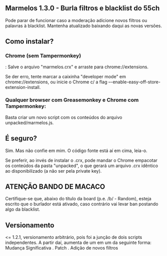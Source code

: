 ## Marmelos 1.3.0 - Burla filtros e blacklist do 55ch

Pode parar de funcionar caso a moderação adicione novos filtros ou palavras 
à blacklist. Mantenha atualizado baixando daqui as novas versões.

## Como instalar?

### Chrome (sem Tampermonkey)
:
Salve o arquivo "marmelos.crx" e arraste para chrome://extensions.

Se der erro, tente marcar a caixinha "developer mode" em chrome://extensions, 
ou inicie o Chrome c/ a flag –-enable-easy-off-store-extension-install.

### Qualquer browser com Greasemonkey e Chrome com Tampermonkey:

Basta criar um novo script com os conteúdos do arquivo unpacked/marmelos.js.

## É seguro?
Sim. Mas não confie em mim. O código fonte está aí em cima, leia-o.

Se preferir, ao invés de instalar o .crx, pode mandar o Chrome empacotar os 
conteúdos da pasta "unpacked", o que gerará um arquivo .crx idêntico ao 
disponibilizado (a não ser pela private key).

## ATENÇÃO BANDO DE MACACO
Certifique-se que, abaixo do título da board (p.e. /b/ - Random), esteja 
escrito que o burlador está ativado, caso contrário vai levar ban postando 
algo da blacklist.

## Versionamento

<= 1.2.1, versionamento arbitrário, pois foi a junção de dois scripts 
independentes. A partir daí, aumenta de um em um da seguinte forma:
Mudança Significativa . Patch . Adição de novos filtros
